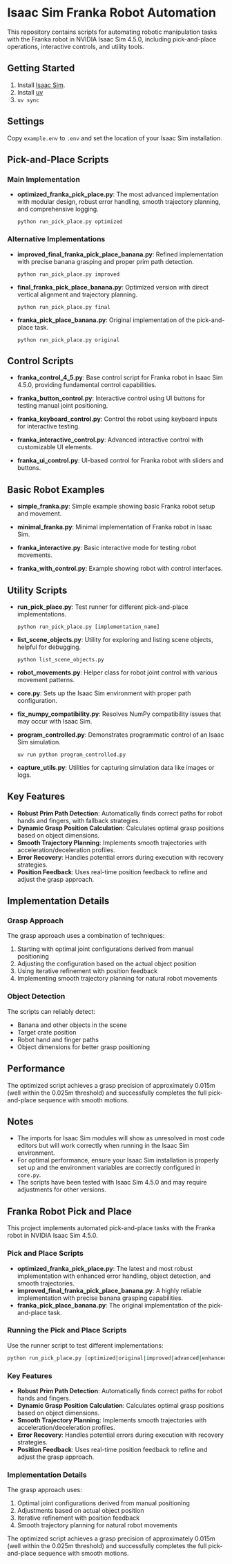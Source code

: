 # Isaac Sim Franka Robot Automation

This repository contains scripts for automating robotic manipulation tasks with the Franka robot in NVIDIA Isaac Sim 4.5.0, including pick-and-place operations, interactive controls, and utility tools.

## Getting Started

1. Install [Isaac Sim](https://docs.isaacsim.omniverse.nvidia.com/latest/installation/index.html).
2. Install [uv](https://docs.astral.sh/uv/getting-started/installation/)
3. `uv sync`

## Settings

Copy `example.env` to `.env` and set the location of your Isaac Sim installation.

## Pick-and-Place Scripts

### Main Implementation

- **optimized_franka_pick_place.py**: The most advanced implementation with modular design, robust error handling, smooth trajectory planning, and comprehensive logging.
  ```
  python run_pick_place.py optimized
  ```

### Alternative Implementations

- **improved_final_franka_pick_place_banana.py**: Refined implementation with precise banana grasping and proper prim path detection.
  ```
  python run_pick_place.py improved
  ```

- **final_franka_pick_place_banana.py**: Optimized version with direct vertical alignment and trajectory planning.
  ```
  python run_pick_place.py final
  ```

- **franka_pick_place_banana.py**: Original implementation of the pick-and-place task.
  ```
  python run_pick_place.py original
  ```

## Control Scripts

- **franka_control_4_5.py**: Base control script for Franka robot in Isaac Sim 4.5.0, providing fundamental control capabilities.

- **franka_button_control.py**: Interactive control using UI buttons for testing manual joint positioning.

- **franka_keyboard_control.py**: Control the robot using keyboard inputs for interactive testing.

- **franka_interactive_control.py**: Advanced interactive control with customizable UI elements.

- **franka_ui_control.py**: UI-based control for Franka robot with sliders and buttons.

## Basic Robot Examples

- **simple_franka.py**: Simple example showing basic Franka robot setup and movement.

- **minimal_franka.py**: Minimal implementation of Franka robot in Isaac Sim.

- **franka_interactive.py**: Basic interactive mode for testing robot movements.

- **franka_with_control.py**: Example showing robot with control interfaces.

## Utility Scripts

- **run_pick_place.py**: Test runner for different pick-and-place implementations.
  ```
  python run_pick_place.py [implementation_name]
  ```

- **list_scene_objects.py**: Utility for exploring and listing scene objects, helpful for debugging.
  ```
  python list_scene_objects.py
  ```

- **robot_movements.py**: Helper class for robot joint control with various movement patterns.

- **core.py**: Sets up the Isaac Sim environment with proper path configuration.

- **fix_numpy_compatibility.py**: Resolves NumPy compatibility issues that may occur with Isaac Sim.

- **program_controlled.py**: Demonstrates programmatic control of an Isaac Sim simulation.
  ```
  uv run python program_controlled.py
  ```

- **capture_utils.py**: Utilities for capturing simulation data like images or logs.

## Key Features

- **Robust Prim Path Detection**: Automatically finds correct paths for robot hands and fingers, with fallback strategies.
- **Dynamic Grasp Position Calculation**: Calculates optimal grasp positions based on object dimensions.
- **Smooth Trajectory Planning**: Implements smooth trajectories with acceleration/deceleration profiles.
- **Error Recovery**: Handles potential errors during execution with recovery strategies.
- **Position Feedback**: Uses real-time position feedback to refine and adjust the grasp approach.

## Implementation Details

### Grasp Approach

The grasp approach uses a combination of techniques:

1. Starting with optimal joint configurations derived from manual positioning
2. Adjusting the configuration based on the actual object position
3. Using iterative refinement with position feedback
4. Implementing smooth trajectory planning for natural robot movements

### Object Detection

The scripts can reliably detect:
- Banana and other objects in the scene
- Target crate position
- Robot hand and finger paths
- Object dimensions for better grasp positioning

## Performance

The optimized script achieves a grasp precision of approximately 0.015m (well within the 0.025m threshold) and successfully completes the full pick-and-place sequence with smooth motions.

## Notes

- The imports for Isaac Sim modules will show as unresolved in most code editors but will work correctly when running in the Isaac Sim environment.
- For optimal performance, ensure your Isaac Sim installation is properly set up and the environment variables are correctly configured in `core.py`.
- The scripts have been tested with Isaac Sim 4.5.0 and may require adjustments for other versions.

## Franka Robot Pick and Place

This project implements automated pick-and-place tasks with the Franka robot in NVIDIA Isaac Sim 4.5.0.

### Pick and Place Scripts

- **optimized_franka_pick_place.py**: The latest and most robust implementation with enhanced error handling, object detection, and smooth trajectories.
- **improved_final_franka_pick_place_banana.py**: A highly reliable implementation with precise banana grasping capabilities.
- **franka_pick_place_banana.py**: The original implementation of the pick-and-place task.

### Running the Pick and Place Scripts

Use the runner script to test different implementations:

```bash
python run_pick_place.py [optimized|original|improved|advanced|enhanced|final]
```

### Key Features

- **Robust Prim Path Detection**: Automatically finds correct paths for robot hands and fingers.
- **Dynamic Grasp Position Calculation**: Calculates optimal grasp positions based on object dimensions.
- **Smooth Trajectory Planning**: Implements smooth trajectories with acceleration/deceleration profiles.
- **Error Recovery**: Handles potential errors during execution with recovery strategies.
- **Position Feedback**: Uses real-time position feedback to refine and adjust the grasp approach.

### Implementation Details

The grasp approach uses:
1. Optimal joint configurations derived from manual positioning
2. Adjustments based on actual object position
3. Iterative refinement with position feedback
4. Smooth trajectory planning for natural robot movements

The optimized script achieves a grasp precision of approximately 0.015m (well within the 0.025m threshold) and successfully completes the full pick-and-place sequence with smooth motions.
